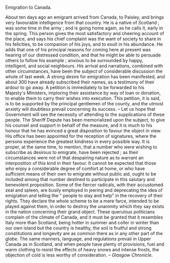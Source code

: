 Emigration to Canada.About ten days ago an emigrant arrived from Canada, to Paisley, and brings
                    very favourable intelligence from that country. He is a native of
                    Scotland ; was some time in the army ; and is going home again, as he calls
                    it, early in the spring. This person gives the most satisfactory and
                    cheering account of the place, and says his chief complaint was the want of
                    society to share in his felicities, to be companion of his joys, and
                    to exult in his abundance. He adds that one of his principal reasons
                    for coming here at present was hearing of our distressed condition, and
                    that he might be able to persuade others to follow his example ; anxious to be surrounded by happy, intelligent, and
                    social neighbours. His arrival and narrations, combined with other
                    circumstances, have been the subject of considerable discussion the
                    whole of last week. A strong desire for emigration has been manifested, and
                    about 300 have already subscribed their names, as a testimony of their
                    ardour to go away. A petition is immediately to be forwarded to
                    his Majesty's Ministers, imploring their assistance by way
                    of loan or donation, to enable them to carry their wishes into execution.
                    This petition, it is said, is to be supported by the principal gentlemen of the county, and the utmost anxiety will doubtless
                    prevail concerning its success. – Let us hope that Government will
                    see the necessity of attending to the supplications of these
                    people. The Sheriff Depute has been memorialized upon the
                    subject, to give his counsel and support in behalf of the
                    measure, and it is much to his honour that he has evinced a great
                    disposition to favour the object in view. His office has been
                    appointed for the reception of signatures, where the persons experience the
                    greatest kindness in every possible way. It is proper, at the
                    same time, to mention, that a number who were wishing to subscribe as
                    desirous to emigrate, have been rejected ; as their circumstances were not
                    of that despairing nature as to warrant an interposition of
                    this kind in their favour. It cannot be expected that those who enjoy a
                    considerable degree of comfort at home, or who have sufficient means
                    of their own to emigrate without public aid, ought to be included among
                    that number destined to participate in this salutary and
                        benevolent proposition. Some of the fiercer radicals, with
                    their accustomed zeal and spleen, are busily employed in
                    jeering and deprecating the idea of emigration and telling the " people to
                    stay and help" in the recovery of their rights. They declare the whole scheme to be a mere farce, intended to be
                    played against them, in order to destroy the unanimity which they say
                    exists in the nation concerning their grand object. These querulous
                    politicians complain of the climate of Canada, and it must be granted that
                    it resembles Italy more than Scotland, being hotter in summer and coller in winter than our own island but the country is healthy,
                    the soil is fruitful and strong constitutions and longevity are as
                    common there as in any other part of the globe. The same manners,
                    language, and regulations prevail in Upper Canada as in Scotland, and
                    when people have plenty of provisions, fuel and warm clothing to
                    resist the effects of heavy snows and intense frosts, the objection of cold
                    is less worthy of consideration. – *Glasgow
                        Chronicle*.